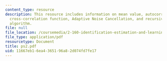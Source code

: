 ```yaml
---
content_type: resource
description: This resource includes information on mean value, autocorrelation function,
  cross-correlation function, Adaptive Noise Cancellation, and recursive least-squares
  algorithm.
file: null
file_location: /coursemedia/2-160-identification-estimation-and-learning-spring-2006/11667eb16ea4365196a82d074fd7fe17_ps2.pdf
file_type: application/pdf
resourcetype: Document
title: ps2.pdf
uid: 11667eb1-6ea4-3651-96a8-2d074fd7fe17
---
```

